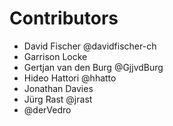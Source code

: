 # Contributors

* David Fischer @davidfischer-ch
* Garrison Locke
* Gertjan van den Burg @GjjvdBurg
* Hideo Hattori @hhatto
* Jonathan Davies
* Jürg Rast @jrast
* @derVedro
